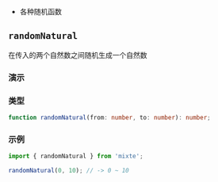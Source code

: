 - 各种随机函数

## `randomNatural`

在传入的两个自然数之间随机生成一个自然数

### 演示

<DemoCard>
  <RandomNatural />
</DemoCard>

### 类型

```ts
function randomNatural(from: number, to: number): number;
```

### 示例

```ts
import { randomNatural } from 'mixte';

randomNatural(0, 10); // -> 0 ~ 10
```

<script setup>
  import RandomNatural from './demo/randomNatural.vue'

</script>